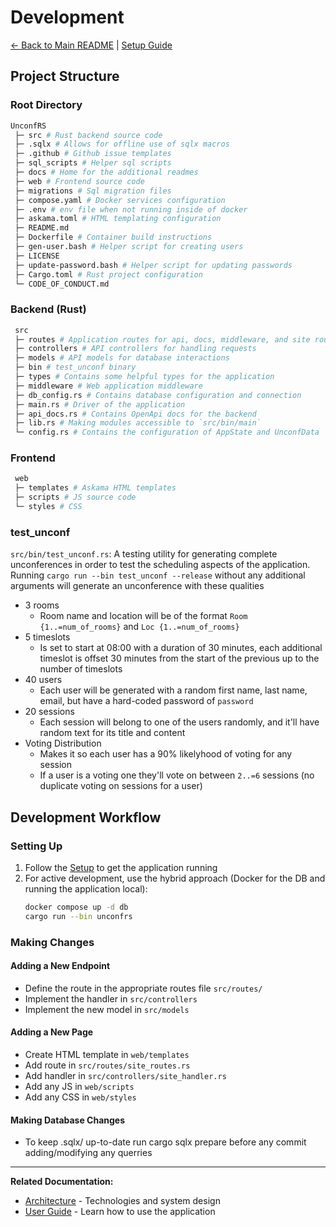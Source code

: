 # Development

[<- Back to Main README](../README.md) | [Setup Guide](SETUP.md)

## Project Structure

### Root Directory

```sh
UnconfRS
 ├─ src # Rust backend source code
 ├─ .sqlx # Allows for offline use of sqlx macros
 ├─ .github # Github issue templates
 ├─ sql_scripts # Helper sql scripts
 ├─ docs # Home for the additional readmes
 ├─ web # Frontend source code
 ├─ migrations # Sql migration files
 ├─ compose.yaml # Docker services configuration
 ├─ .env # env file when not running inside of docker
 ├─ askama.toml # HTML templating configuration
 ├─ README.md
 ├─ Dockerfile # Container build instructions
 ├─ gen-user.bash # Helper script for creating users
 ├─ LICENSE
 ├─ update-password.bash # Helper script for updating passwords
 ├─ Cargo.toml # Rust project configuration
 └─ CODE_OF_CONDUCT.md
```

### Backend (Rust)

```sh
 src
 ├─ routes # Application routes for api, docs, middleware, and site routes
 ├─ controllers # API controllers for handling requests
 ├─ models # API models for database interactions
 ├─ bin # test_unconf binary
 ├─ types # Contains some helpful types for the application
 ├─ middleware # Web application middleware
 ├─ db_config.rs # Contains database configuration and connection
 ├─ main.rs # Driver of the application
 ├─ api_docs.rs # Contains OpenApi docs for the backend
 ├─ lib.rs # Making modules accessible to `src/bin/main`
 └─ config.rs # Contains the configuration of AppState and UnconfData
```

### Frontend

```sh
 web
 ├─ templates # Askama HTML templates
 ├─ scripts # JS source code
 └─ styles # CSS
```

### test_unconf

`src/bin/test_unconf.rs`: A testing utility for generating complete unconferences in order to test the scheduling
aspects of the application. Running `cargo run --bin test_unconf --release` without any additional arguments will
generate an unconference with these qualities

- 3 rooms
  - Room name and location will be of the format `Room {1..=num_of_rooms}` and `Loc {1..=num_of_rooms}`
- 5 timeslots
  - Is set to start at 08:00 with a duration of 30 minutes, each additional timeslot is offset 30 minutes from the start
    of the previous up to the number of timeslots
- 40 users
  - Each user will be generated with a random first name, last name, email, but have a hard-coded password of `password`
- 20 sessions
  - Each session will belong to one of the users randomly, and it'll have random text for its title and content
- Voting Distribution
  - Makes it so each user has a 90% likelyhood of voting for any session
  - If a user is a voting one they'll vote on between `2..=6` sessions (no duplicate voting on sessions for a user)

## Development Workflow

### Setting Up

1. Follow the [Setup](SETUP.md) to get the application running
2. For active development, use the hybrid approach (Docker for the DB and running the application local):
    ```sh
   docker compose up -d db
   cargo run --bin unconfrs
    ```

### Making Changes

#### Adding a New Endpoint

- Define the route in the appropriate routes file `src/routes/`
- Implement the handler in `src/controllers`
- Implement the new model in `src/models`

#### Adding a New Page

- Create HTML template in `web/templates`
- Add route in `src/routes/site_routes.rs`
- Add handler in `src/controllers/site_handler.rs`
- Add any JS in `web/scripts`
- Add any CSS in `web/styles`

#### Making Database Changes

- To keep .sqlx/ up-to-date run cargo sqlx prepare before any commit adding/modifying any querries

---

**Related Documentation:**

- [Architecture](ARCHITECTURE.md) - Technologies and system design
- [User Guide](USER_GUIDE.md) - Learn how to use the application